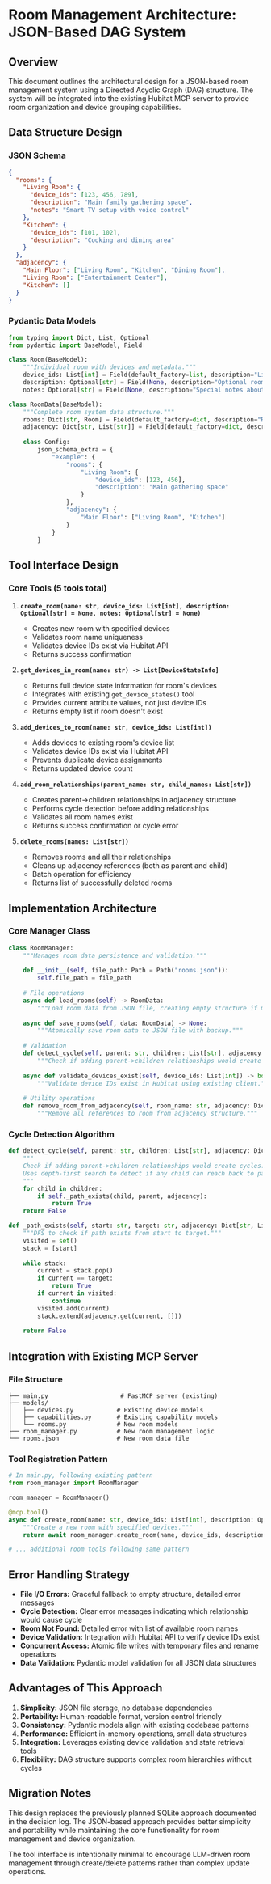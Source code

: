 # Room Management Architecture: JSON-Based DAG System

## Overview

This document outlines the architectural design for a JSON-based room management system using a Directed Acyclic Graph (DAG) structure. The system will be integrated into the existing Hubitat MCP server to provide room organization and device grouping capabilities.

## Data Structure Design

### JSON Schema
```json
{
  "rooms": {
    "Living Room": {
      "device_ids": [123, 456, 789],
      "description": "Main family gathering space",
      "notes": "Smart TV setup with voice control"
    },
    "Kitchen": {
      "device_ids": [101, 102],
      "description": "Cooking and dining area"
    }
  },
  "adjacency": {
    "Main Floor": ["Living Room", "Kitchen", "Dining Room"],
    "Living Room": ["Entertainment Center"],
    "Kitchen": []
  }
}
```

### Pydantic Data Models

```python
from typing import Dict, List, Optional
from pydantic import BaseModel, Field

class Room(BaseModel):
    """Individual room with devices and metadata."""
    device_ids: List[int] = Field(default_factory=list, description="List of Hubitat device IDs in this room")
    description: Optional[str] = Field(None, description="Optional room description")
    notes: Optional[str] = Field(None, description="Special notes about the room")

class RoomData(BaseModel):
    """Complete room system data structure."""
    rooms: Dict[str, Room] = Field(default_factory=dict, description="Room name to Room object mapping")
    adjacency: Dict[str, List[str]] = Field(default_factory=dict, description="Parent room to children room names mapping")
    
    class Config:
        json_schema_extra = {
            "example": {
                "rooms": {
                    "Living Room": {
                        "device_ids": [123, 456],
                        "description": "Main gathering space"
                    }
                },
                "adjacency": {
                    "Main Floor": ["Living Room", "Kitchen"]
                }
            }
        }
```

## Tool Interface Design

### Core Tools (5 tools total)

1. **`create_room(name: str, device_ids: List[int], description: Optional[str] = None, notes: Optional[str] = None)`**
   - Creates new room with specified devices
   - Validates room name uniqueness
   - Validates device IDs exist via Hubitat API
   - Returns success confirmation

2. **`get_devices_in_room(name: str) -> List[DeviceStateInfo]`**
   - Returns full device state information for room's devices
   - Integrates with existing `get_device_states()` tool
   - Provides current attribute values, not just device IDs
   - Returns empty list if room doesn't exist

3. **`add_devices_to_room(name: str, device_ids: List[int])`**
   - Adds devices to existing room's device list
   - Validates device IDs exist via Hubitat API
   - Prevents duplicate device assignments
   - Returns updated device count

4. **`add_room_relationships(parent_name: str, child_names: List[str])`**
   - Creates parent→children relationships in adjacency structure
   - Performs cycle detection before adding relationships
   - Validates all room names exist
   - Returns success confirmation or cycle error

5. **`delete_rooms(names: List[str])`**
   - Removes rooms and all their relationships
   - Cleans up adjacency references (both as parent and child)
   - Batch operation for efficiency
   - Returns list of successfully deleted rooms

## Implementation Architecture

### Core Manager Class

```python
class RoomManager:
    """Manages room data persistence and validation."""
    
    def __init__(self, file_path: Path = Path("rooms.json")):
        self.file_path = file_path
    
    # File operations
    async def load_rooms(self) -> RoomData:
        """Load room data from JSON file, creating empty structure if missing."""
        
    async def save_rooms(self, data: RoomData) -> None:
        """Atomically save room data to JSON file with backup."""
    
    # Validation
    def detect_cycle(self, parent: str, children: List[str], adjacency: Dict[str, List[str]]) -> bool:
        """Check if adding parent->children relationships would create cycles."""
        
    async def validate_devices_exist(self, device_ids: List[int]) -> bool:
        """Validate device IDs exist in Hubitat using existing client."""
    
    # Utility operations
    def remove_room_from_adjacency(self, room_name: str, adjacency: Dict[str, List[str]]) -> None:
        """Remove all references to room from adjacency structure."""
```

### Cycle Detection Algorithm

```python
def detect_cycle(self, parent: str, children: List[str], adjacency: Dict[str, List[str]]) -> bool:
    """
    Check if adding parent->children relationships would create cycles.
    Uses depth-first search to detect if any child can reach back to parent.
    """
    for child in children:
        if self._path_exists(child, parent, adjacency):
            return True
    return False

def _path_exists(self, start: str, target: str, adjacency: Dict[str, List[str]]) -> bool:
    """DFS to check if path exists from start to target."""
    visited = set()
    stack = [start]
    
    while stack:
        current = stack.pop()
        if current == target:
            return True
        if current in visited:
            continue
        visited.add(current)
        stack.extend(adjacency.get(current, []))
    
    return False
```

## Integration with Existing MCP Server

### File Structure
```
├── main.py                    # FastMCP server (existing)
├── models/
│   ├── devices.py            # Existing device models
│   ├── capabilities.py       # Existing capability models
│   └── rooms.py              # New room models
├── room_manager.py           # New room management logic
└── rooms.json                # New room data file
```

### Tool Registration Pattern
```python
# In main.py, following existing pattern
from room_manager import RoomManager

room_manager = RoomManager()

@mcp.tool()
async def create_room(name: str, device_ids: List[int], description: Optional[str] = None, notes: Optional[str] = None):
    """Create a new room with specified devices."""
    return await room_manager.create_room(name, device_ids, description, notes)

# ... additional room tools following same pattern
```

## Error Handling Strategy

- **File I/O Errors:** Graceful fallback to empty structure, detailed error messages
- **Cycle Detection:** Clear error messages indicating which relationship would cause cycle
- **Room Not Found:** Detailed error with list of available room names
- **Device Validation:** Integration with Hubitat API to verify device IDs exist
- **Concurrent Access:** Atomic file writes with temporary files and rename operations
- **Data Validation:** Pydantic model validation for all JSON data structures

## Advantages of This Approach

1. **Simplicity:** JSON file storage, no database dependencies
2. **Portability:** Human-readable format, version control friendly
3. **Consistency:** Pydantic models align with existing codebase patterns
4. **Performance:** Efficient in-memory operations, small data structures
5. **Integration:** Leverages existing device validation and state retrieval tools
6. **Flexibility:** DAG structure supports complex room hierarchies without cycles

## Migration Notes

This design replaces the previously planned SQLite approach documented in the decision log. The JSON-based approach provides better simplicity and portability while maintaining the core functionality for room management and device organization.

The tool interface is intentionally minimal to encourage LLM-driven room management through create/delete patterns rather than complex update operations.